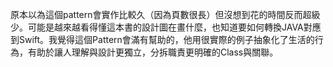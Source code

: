 原本以為這個pattern會實作比較久（因為頁數很長）但沒想到花的時間反而超級少。可能是越來越看得懂這本書的設計圖在畫什麼，也知道要如何轉換JAVA對應到Swift。我覺得這個Pattern會滿有幫助的，他用很實際的例子抽象化了生活的行為，有助於讓人理解與設計更獨立，分拆職責更明確的Class與關聯。
